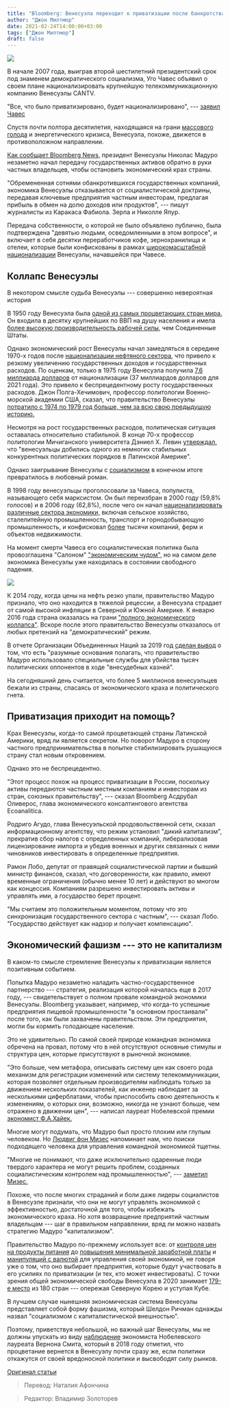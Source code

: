 ```yaml
---
title: "Bloomberg: Венесуэла переходит к приватизации после банкротства социализма"
author: "Джон Милтмор"
date: 2021-02-24T14:00:00+03:00
tags: ["Джон Милтмор"]
draft: false
---
```


![](https://fee.org/media/39116/venezuela_socialism_privatization_maduro.jpg?anchor=center&mode=crop&width=900&format=webp&rnd=132579447680000000)

В начале 2007 года, выиграв второй шестилетний президентский срок под знаменем демократического социализма, Уго Чавес объявил о своем плане национализировать крупнейшую телекоммуникационную компанию Венесуэлы CANTV.

"Все, что было приватизировано, будет национализировано", --- [заявил Чавес](https://www.nytimes.com/2007/01/09/world/americas/09venezuela.html)

Спустя почти полтора десятилетия, находящаяся на грани [массового голода](https://www.bloomberg.com/news/articles/2020-06-11/venezuela-on-brink-of-famine-with-fuel-too-scarce-to-sow-crops) и энергетического кризиса, Венесуэла, похоже, движется в противоположном направлении.

[Как сообщает Bloomberg News,](https://www.bloomberg.com/news/articles/2021-02-12/bankrupt-by-socialism-venezuela-hands-over-control-of-companies) президент Венесуэлы Николас Мадуро незаметно начал передачу государственных активов обратно в руки частных владельцев, чтобы остановить экономический крах страны.

"Обремененная сотнями обанкротившихся государственных компаний, экономика Венесуэлы отказывается от социалистической доктрины, передавая ключевые предприятия частным инвесторам, предлагая прибыль в обмен на долю доходов или продуктов", --- пишут журналисты из Каракаса Фабиола. Зерпа и Николле Япур.

Передача собственности, о которой не было объявлено публично, была подтверждена "девятью людьми, осведомленными в этом вопросе", и включает в себя десятки переработчиков кофе, зернохранилища и отелеи, которые были конфискованы в рамках [широкомасштабной национализации](https://fee.org/articles/8-industries-hugo-chavez-nationalized-besides-oil-on-venezuelas-road-to-serfdom) Венесуэлы, начавшейся при Чавесе.

## Коллапс Венесуэлы

В некотором смысле судьба Венесуэлы --- совершенно невероятная история

В 1950 году Венесуэла была [одной из самых процветающих стран мира.](https://fee.org/articles/11-economic-stats-that-tell-venezuelas-story/) Он входила в десятку крупнейших по ВВП на душу населения и имела [более высокую производительность рабочей силы](https://scielo.conicyt.cl/scielo.php?script=sci_arttext&pid=S0719-04332011000200005), чем Соединенные Штаты.

Однако экономический рост Венесуэлы начал замедляться в середине 1970-х годов после [национализации нефтяного сектора](https://www.nytimes.com/1975/08/30/archives/venezuela-nationalizes-her-petroleum-industry-venezuela.html?_r=0), что привело к резкому увеличению государственных доходов и государственных расходов. По оценкам, только в 1975 году Венесуэла получила [7,6 миллиарда долларов](https://www.nytimes.com/1975/08/30/archives/venezuela-nationalizes-her-petroleum-industry-venezuela.html?_r=0) от национализации (37 миллиардов долларов для 2021 года). Это привело к беспрецедентному росту государственных расходов. Джон Полга-Хечимович, профессор политологии Военно-морской академии США, сказал, что правительство Венесуэлы [потратило с 1974 по 1979 год больше, чем за всю свою предыдущую историю.](https://origins.osu.edu/article/roots-venezuelas-failing-state)

Несмотря на рост государственных расходов, политическая ситуация оставалась относительно стабильной. В конце 70-х профессор политологии Мичиганского университета Дэниел Х. Левин [утверждал,](https://www.opendemocracy.net/en/democraciaabierta/venezuela-colapso-humanitario-elecciones-2020-en/) что "венесуэльцы добились одного из немногих стабильных конкурентных политических порядков в Латинской Америке".

Однако заигрывание Венесуэлы с [социализмом](https://fee.org/resources/the-xyz-s-of-socialism/) в конечном итоге превратилось в любовный роман.

В 1998 году венесуэльцы проголосовали за Чавеса, популиста, называющего себя марксистом. Он был переизбран в 2000 году (59,8% голосов) и в 2006 году (62,8%), после чего он начал [национализировать различные сектора экономики,](https://fee.org/articles/8-industries-hugo-chavez-nationalized-besides-oil-on-venezuelas-road-to-serfdom/) включая сельское хозяйство, сталелитейную промышленность, транспорт и горнодобывающую промышленность, и конфисковал [более](https://www.bloomberg.com/news/articles/2021-02-12/bankrupt-by-socialism-venezuela-hands-over-control-of-companies) тысячи компаний, ферм и объектов недвижимости.

На момент смерти Чавеса его социалистическая политика была провозглашена "Салоном" ["экономическим чудом",](https://www.salon.com/2013/03/06/hugo_chavezs_economic_miracle/) но на самом деле экономика Венесуэлы уже находилась в состоянии свободного падения.

![](https://lh3.googleusercontent.com/dMcOOdZNTzPiKGZQP3W4v0v0t3mzn6ELJKhngtdOLzY8NmMu9KbrdTV4UsJSFWf82UVSYk1IgrhCvsUTkqcOw7ncEbsLsRpzKCCmyBOcbypmrJumErkDxm4wRDhluiN4FylWLdnQ)

К 2014 году, когда цены на нефть резко упали, правительство Мадуро признало, что оно находится в тяжелой рецессии, а Венесуэла страдает от самой высокой инфляции в Северной и Южной Америке. К январю 2016 года страна оказалась на грани ["полного экономического коллапса"](https://www.washingtonpost.com/news/wonk/wp/2016/01/29/venezuela-is-on-the-brink-of-a-complete-collapse/). Вскоре после этого правительство Венесуэлы отказалось от любых претензий на "демократический" режим.

В отчете Организации Объединенных Наций за 2019 год [сделан вывод](https://www.nytimes.com/2019/07/04/world/americas/venezuela-police-abuses.html) о том, что есть "разумные основания полагать, что правительство Мадуро использовало специальные службы для убийства тысяч политических оппонентов в ходе "внесудебных казней".

На сегодняшний день считается, что более 5 миллионов венесуэльцев бежали из страны, спасаясь от экономического краха и политического гнета.

## Приватизация приходит на помощь?

Крах Венесуэлы, когда-то самой процветающей страны Латинской Америки, вряд ли является секретом. Но поворот Мадуро в сторону частного предпринимательства в попытке стабилизировать рушащуюся страну стал новым откровением.

Однако это не беспрецедентно.

"Этот процесс похож на процесс приватизации в России, поскольку активы передаются частным местным компаниям и инвесторам из стран, союзных правительству", --- сказал Bloomberg Асдрубал Оливерос, глава экономического консалтингового агентства Ecoanalitica.

Родриго Агудо, глава Венесуэльской продовольственной сети, сказал информационному агентству, что режим установил "дикий капитализм", прекратив сбор налогов с определенных компаний, либерализовав лицензирование импорта и убедив военных и других связанных с ними чиновников инвестировать в определенные предприятия.

Рамон Лобо, депутат от правящей социалистической партии и бывший министр финансов, сказал, что договоренности, как правило, имеют временные ограничения (обычно менее 10 лет) и действуют во многом как концессия. Компаниям разрешено инвестировать активы и управлять ими, а государство берет процент.

"Мы считаем это положительным моментом, потому что это синхронизация государственного сектора с частным", --- сказал Лобо. "Государство действует как надзор и получает компенсацию".

## Экономический фашизм --- это не капитализм

В каком-то смысле стремление Венесуэлы к приватизации является позитивным событием.

Попытка Мадуро незаметно наладить частно-государственное партнерство --- стратегия, реализация которой началась еще в 2017 году, --- свидетельствует о полном провале командной экономики Венесуэлы. Bloomberg указывает, например, что когда-то успешные предприятия пищевой промышленности "в основном простаивали" после того, как были захвачены правительством. Эти предприятия, могли бы кормить голодающее население.

Это не удивительно. По самой своей природе командная экономика обречена на провал, потому что в ней отсутствуют основные стимулы и структура цен, которые присутствуют в рыночной экономике.

"Это больше, чем метафора, описывать систему цен как своего рода механизм для регистрации изменений или систему телекоммуникации, которая позволяет отдельным производителям наблюдать только за движением нескольких показателей, как инженер наблюдает за несколькими циферблатами, чтобы приспособить свою деятельность к изменениям, о которых они, возможно, никогда не узнают больше, чем отражено в движении цен", --- написал лауреат Нобелевской премии [экономист Ф.А.Хайек.](https://fee.org/articles/beyond-hayek-a-critique-of-central-planning/)

Многие могут подумать, что Мадуро был просто плохим или глупым человеком. Но [Людвиг фон Мизес](https://fee.org/resources/ludwig-von-mises/) напоминает нам, что поиски подходящего человека для управления командной экономикой тщетны.

"Многие не понимают, что даже исключительно одаренные люди твердого характера не могут решить проблем, созданных социалистическим контролем над промышленностью", --- [заметил Мизес.](https://www.econlib.org/book-chapters/chapter-part-iich-11/)

Похоже, что после многих страданий и боли даже лидеры социалистов в Венесуэле признали, что они не могут управлять экономикой с эффективностью, достаточной для того, чтобы избежать экономического краха. Но хотя возвращение предприятий частным владельцам --- шаг в правильном направлении, вряд ли можно назвать стратегию Мадуро "капитализмом".

Правительство Мадуро по-прежнему использует все: от [контроля цен на продукты питания](https://www.reuters.com/article/us-venezuela-economy/venezuela-sets-new-price-controls-with-eggs-costing-more-than-a-months-wages-idUSKBN22D41S) до [повышения минимальной заработной платы](https://qz.com/1783680/maduro-hikes-venezuelas-monthly-minimum-wage-by-67-percent-less-than-1-kg-of-beef/#:~:text=Venezuelan%20president%20Nicolas%20Maduro%20ordered,struggles%20to%20deal%20with%20hyperinflation.) и [манипуляций с валютой](https://fee.org/articles/how-bitcoin-could-smash-socialism-in-venezuela/) для управления своей экономикой, не говоря уже о том, что оно выбирает предприятия, которые будут участвовать в его усилиях по приватизации (и тех, кто может инвестировать). С точки зрения общей экономической свободы Венесуэла в 2020 занимает [179-е место](https://www.heritage.org/index/country/venezuela) из 180 стран --- опережая Северную Корею и уступая Кубе.

В лучшем случае нынешняя экономическая система Венесуэлы представляет собой форму фашизма, который Шелдон Ричман однажды назвал "социализмом с капиталистической внешностью".

Поэтому, приветствуя небольшой, но важный шаг Венесуэлы, мы не должны упускать из виду [наблюдение](https://fee.org/articles/nobel-laureate-vernon-smith-how-to-stop-starvation-in-venezuela-almost-immediately/) экономиста Нобелевского лауреата Вернона Смита, который в 2018 году отметил, что процветание вернется в Венесуэлу почти сразу же, если политики откажутся от своей вредоносной политики и высвободят силу рынков.

[Оригинал статьи](https://fee.org/articles/bloomberg-venezuela-turns-to-privatization-after-being-bankrupted-by-socialism/)

> Перевод: Наталия Афончина

> Редактор: Владимир Золоторев
